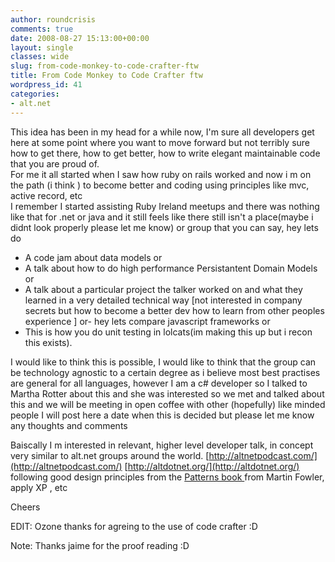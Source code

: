 ```yaml
---
author: roundcrisis
comments: true
date: 2008-08-27 15:13:00+00:00
layout: single
classes: wide
slug: from-code-monkey-to-code-crafter-ftw
title: From Code Monkey to Code Crafter ftw
wordpress_id: 41
categories:
- alt.net
---
```


This idea has been in my head for a while now, I'm sure all developers get here at some point where you want to move forward but not terribly sure how to get there, how to get better, how to write elegant maintainable code that you are proud of.  
For me it all started when I saw how ruby on rails worked and now i m on the path (i think ) to become better and coding using principles like mvc, active record, etc  
I remember I started assisting Ruby Ireland meetups and there was nothing like that for .net or java and it still feels like there still isn't a place(maybe i didnt look properly please let me know) or group that you can say, hey lets do  


  * A code jam about data models or 
  * A talk about how to do high performance Persistantent Domain Models or 
  * A talk about a particular project the talker worked on and what they learned in a very detailed technical way [not interested in company secrets but how to become a better dev how to learn from other peoples experience ] or- hey lets compare javascript frameworks or 
  * This is how you do unit testing in lolcats(im making this up but i recon this exists).  


I would like to think this is possible, I would like to think that the group can be technology agnostic to a certain degree as i believe most best practises are general for all languages, however I am a c# developer so I talked to Martha Rotter about this and she was interested so we met and talked about this and we will be meeting in open coffee with other (hopefully) like minded people I will post here a date when this is decided but please let me know any thoughts and comments 

Baiscally I m interested in relevant, higher level developer talk, in concept very similar to alt.net groups around the world. [http://altnetpodcast.com/](http://altnetpodcast.com/) [http://altdotnet.org/](http://altdotnet.org/) following good design principles from the [Patterns book ](http://martinfowler.com/books.html)from Martin Fowler, apply XP , etc 

Cheers  


EDIT: Ozone thanks for agreing to the use of code crafter :D

Note: Thanks jaime for the proof reading :D

